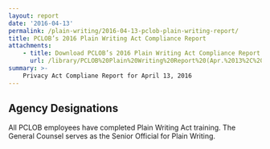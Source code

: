 ```yaml
---
layout: report
date: '2016-04-13'
permalink: /plain-writing/2016-04-13-pclob-plain-writing-report/
title: PCLOB’s 2016 Plain Writing Act Compliance Report
attachments:
    - title: Download PCLOB’s 2016 Plain Writing Act Compliance Report
      url: /library/PCLOB%20Plain%20Writing%20Report%20(Apr.%2013%2C%202016).pdf
summary: >-
    Privacy Act Compliane Report for April 13, 2016
---
```



## Agency Designations

All PCLOB employees have completed Plain Writing Act training. The General Counsel serves as the Senior Official for Plain Writing.
